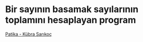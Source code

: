 # Bir sayının basamak sayılarının toplamını hesaplayan program
[Patika - Kübra Sarıkoç](https://app.patika.dev/kubrasarikoc)
